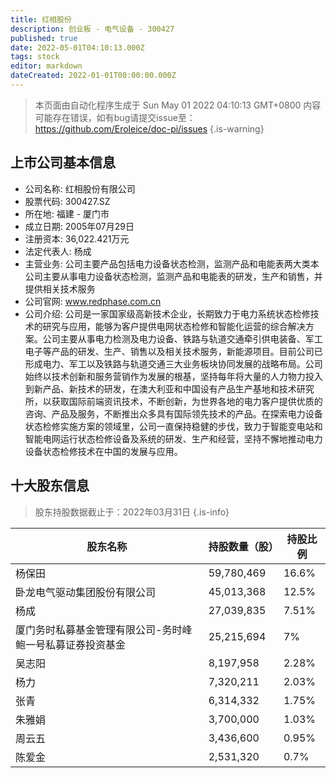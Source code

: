 ```yaml
---
title: 红相股份
description: 创业板 - 电气设备 - 300427
published: true
date: 2022-05-01T04:10:13.000Z
tags: stock
editor: markdown
dateCreated: 2022-01-01T00:00:00.000Z
---
```


> 本页面由自动化程序生成于 Sun May 01 2022 04:10:13 GMT+0800
> 内容可能存在错误，如有bug请提交issue至：https://github.com/Eroleice/doc-pi/issues
{.is-warning}

## 上市公司基本信息
- 公司名称: 红相股份有限公司
- 股票代码: 300427.SZ
- 所在地: 福建 - 厦门市
- 成立日期: 2005年07月29日
- 注册资本: 36,022.421万元
- 法定代表人: 杨成
- 主营业务: 公司主要产品包括电力设备状态检测，监测产品和电能表两大类本公司主要从事电力设备状态检测，监测产品和电能表的研发，生产和销售，并提供相关技术服务
- 公司官网: www.redphase.com.cn
- 公司介绍: 公司是一家国家级高新技术企业，长期致力于电力系统状态检修技术的研究与应用，能够为客户提供电网状态检修和智能化运营的综合解决方案。公司主要从事电力检测及电力设备、铁路与轨道交通牵引供电装备、军工电子等产品的研发、生产、销售以及相关技术服务，新能源项目。目前公司已形成电力、军工以及铁路与轨道交通三大业务板块协同发展的战略布局。公司始终以技术创新和服务营销作为发展的根基，坚持每年将大量的人力物力投入到新产品、新技术的研发，在澳大利亚和中国设有产品生产基地和技术研究所，以获取国际前端资讯技术，不断创新，为世界各地的电力客户提供优质的咨询、产品及服务，不断推出众多具有国际领先技术的产品。在探索电力设备状态检修实施方案的领域里，公司一直保持稳健的步伐，致力于智能变电站和智能电网运行状态检修设备及系统的研发、生产和经营，坚持不懈地推动电力设备状态检修技术在中国的发展与应用。


## 十大股东信息
> 股东持股数据截止于：2022年03月31日
{.is-info}

| 股东名称 | 持股数量（股） | 持股比例 |
| --- | --- | --- |
| 杨保田 | 59,780,469 | 16.6% |
| 卧龙电气驱动集团股份有限公司 | 45,013,368 | 12.5% |
| 杨成 | 27,039,835 | 7.51% |
| 厦门务时私募基金管理有限公司-务时峰鲍一号私募证券投资基金 | 25,215,694 | 7% |
| 吴志阳 | 8,197,958 | 2.28% |
| 杨力 | 7,320,211 | 2.03% |
| 张青 | 6,314,332 | 1.75% |
| 朱雅娟 | 3,700,000 | 1.03% |
| 周云五 | 3,436,600 | 0.95% |
| 陈爱金 | 2,531,320 | 0.7% |




